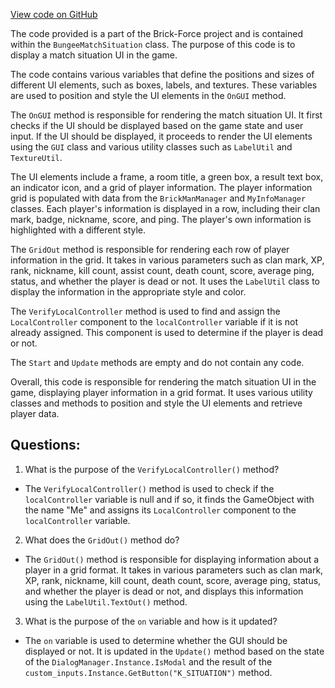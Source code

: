 [View code on GitHub](https://github.com/TieHaxJan/Brick-Force/Assembly-CSharp\BungeeMatchSituation.cs)

The code provided is a part of the Brick-Force project and is contained within the `BungeeMatchSituation` class. The purpose of this code is to display a match situation UI in the game. 

The code contains various variables that define the positions and sizes of different UI elements, such as boxes, labels, and textures. These variables are used to position and style the UI elements in the `OnGUI` method.

The `OnGUI` method is responsible for rendering the match situation UI. It first checks if the UI should be displayed based on the game state and user input. If the UI should be displayed, it proceeds to render the UI elements using the `GUI` class and various utility classes such as `LabelUtil` and `TextureUtil`.

The UI elements include a frame, a room title, a green box, a result text box, an indicator icon, and a grid of player information. The player information grid is populated with data from the `BrickManManager` and `MyInfoManager` classes. Each player's information is displayed in a row, including their clan mark, badge, nickname, score, and ping. The player's own information is highlighted with a different style.

The `GridOut` method is responsible for rendering each row of player information in the grid. It takes in various parameters such as clan mark, XP, rank, nickname, kill count, assist count, death count, score, average ping, status, and whether the player is dead or not. It uses the `LabelUtil` class to display the information in the appropriate style and color.

The `VerifyLocalController` method is used to find and assign the `LocalController` component to the `localController` variable if it is not already assigned. This component is used to determine if the player is dead or not.

The `Start` and `Update` methods are empty and do not contain any code.

Overall, this code is responsible for rendering the match situation UI in the game, displaying player information in a grid format. It uses various utility classes and methods to position and style the UI elements and retrieve player data.
## Questions: 
 1. What is the purpose of the `VerifyLocalController()` method?
- The `VerifyLocalController()` method is used to check if the `localController` variable is null and if so, it finds the GameObject with the name "Me" and assigns its `LocalController` component to the `localController` variable.

2. What does the `GridOut()` method do?
- The `GridOut()` method is responsible for displaying information about a player in a grid format. It takes in various parameters such as clan mark, XP, rank, nickname, kill count, death count, score, average ping, status, and whether the player is dead or not, and displays this information using the `LabelUtil.TextOut()` method.

3. What is the purpose of the `on` variable and how is it updated?
- The `on` variable is used to determine whether the GUI should be displayed or not. It is updated in the `Update()` method based on the state of the `DialogManager.Instance.IsModal` and the result of the `custom_inputs.Instance.GetButton("K_SITUATION")` method.